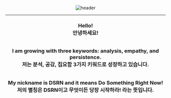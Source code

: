 <div align="center">
 
![header](https://capsule-render.vercel.app/api?type=${waving}&color=auto&height=${200}&section=header&text=${HelloWorld!%20!}&fontSize=${50}&animation=${twinkling})

------------------------------------------------------------------------------

<h3>
Hello! <br>
안녕하세요! <br><br>

I am growing with three keywords: analysis, empathy, and persistence.<br>
저는 분석, 공감, 집요함 3가지 키워드로 성장하고 있습니다. <br><br>

My nickname is DSRN and it means Do Something Right Now! <br>
저의 별칭은 DSRN이고 무엇이든 당장 시작하라! 라는 뜻입니다. <br>
</h3>

</div>





<!--
**DSRN0000/DSRN0000** is a ✨ _special_ ✨ repository because its `README.md` (this file) appears on your GitHub profile.

Here are some ideas to get you started:

- 🔭 I’m currently working on ...
- 🌱 I’m currently learning ...
- 👯 I’m looking to collaborate on ...
- 🤔 I’m looking for help with ...
- 💬 Ask me about ...
- 📫 How to reach me: ...
- 😄 Pronouns: ...
- ⚡ Fun fact: ...
-->
